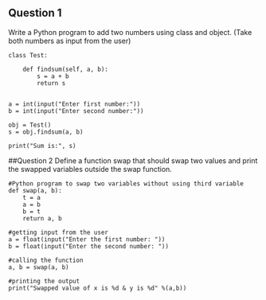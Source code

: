 
## Question 1
Write a Python program to add two numbers using class and object.
(Take both numbers as input from the user)
~~~
class Test:

    def findsum(self, a, b):
        s = a + b
        return s


a = int(input("Enter first number:"))
b = int(input("Enter second number:"))

obj = Test()
s = obj.findsum(a, b)

print("Sum is:", s)
~~~
##Question 2
Define a function swap that should swap two values and print the swapped variables outside the
swap function.

~~~
#Python program to swap two variables without using third variable
def swap(a, b):
    t = a
    a = b
    b = t
    return a, b

#getting input from the user
a = float(input("Enter the first number: "))
b = float(input("Enter the second number: "))

#calling the function
a, b = swap(a, b)

#printing the output
print("Swapped value of x is %d & y is %d" %(a,b))
~~~
